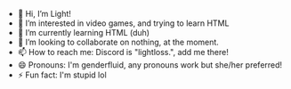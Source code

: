- 👋 Hi, I’m Light!
- 👀 I’m interested in video games, and trying to learn HTML 
- 🌱 I’m currently learning HTML (duh)
- 💞️ I’m looking to collaborate on nothing, at the moment.
- 📫 How to reach me: Discord is "lightloss.", add me there!
- 😄 Pronouns: I'm genderfluid, any pronouns work but she/her preferred!
- ⚡ Fun fact: I'm stupid lol

<!---
lightloss-real/lightloss-real is a ✨ special ✨ repository because its `README.md` (this file) appears on your GitHub profile.
You can click the Preview link to take a look at your changes.
--->
